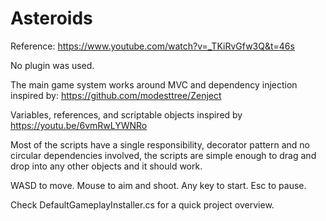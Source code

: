 # Asteroids
Reference: https://www.youtube.com/watch?v=_TKiRvGfw3Q&t=46s

No plugin was used.

The main game system works around MVC and dependency injection inspired by: https://github.com/modesttree/Zenject


Variables, references, and scriptable objects inspired by https://youtu.be/6vmRwLYWNRo

Most of the scripts have a single responsibility, decorator pattern and no circular dependencies involved, the scripts are simple enough to drag and drop into any other objects and it should work.

WASD to move.
Mouse to aim and shoot.
Any key to start.
Esc to pause.

Check DefaultGameplayInstaller.cs for a quick project overview.
